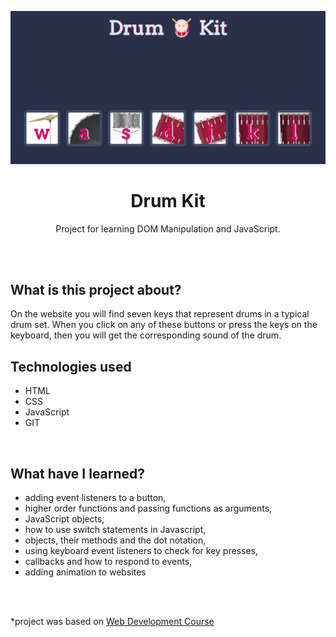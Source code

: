 <p align="center">
<a href="https://github.com/monikasleboda/Drum-Kit"><img src="images/screenshot.png" alt="homepage screenshoot"></a>
</p>

<h1 align="center">Drum Kit</h1>
  <p align="center">Project for learning DOM Manipulation and JavaScript.</p>
<br>
<br>

## What is this project about?
On the website you will find seven keys that represent drums in a typical drum set. When you click on any of these buttons or press the keys on the keyboard, then you will get the corresponding sound of the drum. 
<br>

## Technologies used
- HTML
- CSS
- JavaScript
- GIT
<br>

## What have I learned?
- adding event listeners to a button,
- higher order functions and passing functions as arguments,
- JavaScript objects,
- how to use switch statements in Javascript,
- objects, their methods and the  dot notation,
- using keyboard event listeners to check for key presses,
- callbacks and how to respond to events,
- adding animation to websites
<br>
<br>


*project was based on [Web Development Course](https://www.udemy.com/course/the-complete-web-development-bootcamp/)
